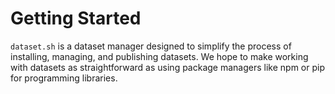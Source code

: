 # Getting Started

`dataset.sh` is a dataset manager designed to simplify the process of installing, managing, and publishing datasets.
We hope to make working with datasets as straightforward as using package managers like npm or pip for programming
libraries.
